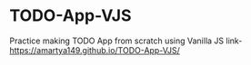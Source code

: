 # TODO-App-VJS
Practice making TODO App from scratch using Vanilla JS
link- https://amartya149.github.io/TODO-App-VJS/
